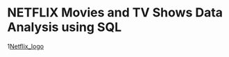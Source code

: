 # NETFLIX Movies and TV Shows Data Analysis using SQL

1[Netflix_logo](https://github.com/amrita312pandit/netflix_sql_project-/blob/main/download.png)
